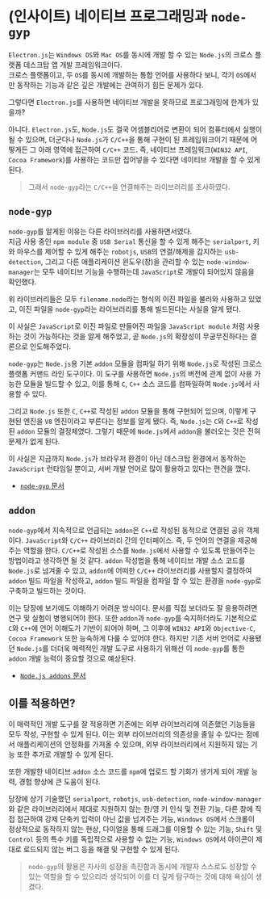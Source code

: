 # (인사이트) 네이티브 프로그래밍과 `node-gyp`

`Electron.js`는 `Windows OS`와 `Mac OS`를 동시에 개발 할 수 있는 `Node.js`의 크로스 플랫폼 데스크탑 앱 개발 프레임워크이다.  
크로스 플랫폼이고, 두 `OS`를 동시에 개발하는 통합 언어를 사용하다 보니, 각기 `OS`에서만 동작하는 기능과 같은 깊은 개발에는 관여하기 힘든 문제가 있다.

그렇다면 `Electron.js`를 사용하면 네이티브 개발을 못하므로 프로그래밍에 한계가 있을까?

아니다. `Electron.js`도, `Node.js`도 결국 어셈블리어로 변환이 되어 컴퓨터에서 실행이 될 수 있으며, 더군다나 `Node.js`가 `C/C++`을 통해 구현이 된 프레임워크이기 때문에 어떻게든 그 아래 영역에 접근하여 `C/C++` 코드. 즉, 네이티브 프레임워크(`WIN32 API`, `Cocoa Framework`)를 사용하는 코드만 집어넣을 수 있다면 네이티브 개발을 할 수 있게 된다.

> 그래서 `node-gyp`라는 `C/C++`을 연결해주는 라이브러리를 조사하였다.

## `node-gyp`

`node-gyp`를 알게된 이유는 다른 라이브러리를 사용하면서였다.  
지금 사용 중인 `npm module` 중 `USB Serial` 통신을 할 수 있게 해주는 `serialport`, 키와 마우스를 제어할 수 있게 해주는 `robotjs`, `USB`의 연결/해제을 감지하는 `usb-detection`, 그리고 다른 애플리케이션 윈도우(창)을 관리할 수 있는 `node-window-manager`는 모두 네이티브 기능을 수행하는데 `JavaScript`로 개발이 되어있지 않음을 확인했다.

위 라이브러리들은 모두 `filename.node`라는 형식의 이진 파일을 불러와 사용하고 있었고, 이진 파일을 `node-gyp`라는 라이브러리를 통해 빌드된다는 사실을 알게 됐다.

이 사실은 `JavaScript`로 이진 파일로 만들어진 파일을 `JavaScript module` 처럼 사용하는 것이 가능하다는 것을 알게 해주었고, 곧 `Node.js`의 확장성이 무궁무진하다는 결론으로 인도해주었다.

`node-gyp`는 `Node.js`용 기본 `addon` 모듈을 컴파일 하기 위해 `Node.js`로 작성된 크로스 플랫폼 커맨드 라인 도구이다. 이 도구를 사용하면 `Node.js`의 버전에 관계 없이 사용 가능한 모듈을 빌드할 수 있고, 이를 통해 `C`, `C++` 소스 코드를 컴파일하여 `Node.js`에서 사용할 수 있다.

그리고 `Node.js` 또한 `C`, `C++`로 작성된 `addon` 모듈을 통해 구현되어 있으며, 이렇게 구현된 엔진을 `V8` 엔진이라고 부른다는 정보를 알게 됐다. 즉, `Node.js`는 `C`와 `C++`로 작성된 `addon` 모듈의 결정체였다. 그렇기 때문에 `Node.js`에서 `addon`을 불러오는 것은 전혀 문제가 없게 된다.

이 사실은 지금까지 `Node.js`가 브라우저 환경이 아닌 데스크탑 환경에서 동작하는 `JavaScript` 런타임일 뿐이고, 서버 개발 언어로 많이 활용하고 있다는 편견을 깼다.

- [`node-gyp` 문서](https://github.com/nodejs/node-gyp/tree/2ef5fb86277c4d81baffc0b9f642a8d86be1bfa5/docs)

## `addon`

`node-gyp`에서 지속적으로 언급되는 `addon`은 `C++`로 작성된 동적으로 연결된 공유 객체이다. `JavaScript`와 `C/C++` 라이브러리 간의 인터페이스. 즉, 두 언어의 연결을 제공해주는 역할을 한다.
`C/C++`로 작성된 소스를 `Node.js`에서 사용할 수 있도록 만들어주는 방법이라고 생각하면 될 것 같다. `addon` 작성법을 통해 네이티브 개발 소스 코드를 `Node.js`로 넘겨줄 수 있고, `addon`에 어떠한 `C/C++` 라이브러리를 사용할지 결정하여 `addon` 빌드 파일을 작성하고, `addon` 빌드 파일을 컴파일 할 수 있는 환경을 `node-gyp`로 구축하고 빌드하는 것이다.

이는 당장에 보기에도 이해하기 어려운 방식이다. 문서를 직접 보더라도 잘 응용하려면 연구 및 실험이 병행되어야 한다. 또한 `addon`과 `node-gyp`를 숙지하더라도 기본적으로 `C`와 `C++`에 언어 이해도가 기반이 되어야 하며, 그 이후에 `WIN32 API`와 `Objective-C`, `Cocoa Framework` 또한 능숙하게 다룰 수 있어야 한다. 하지만 기존 서버 언어로 사용됐던 `Node.js`를 더더욱 매력적인 개발 도구로 사용하기 위해선 이 `node-gyp`를 통한 `addon` 개발 능력이 중요할 것으로 예상된다.

- [`Node.js addons` 문서](https://nodejs.org/api/addons.html)

## 이를 적용하면?

이 매력적인 개발 도구를 잘 적용하면 기존에는 외부 라이브러리에 의존했던 기능들을 모두 작성, 구현할 수 있게 된다. 이는 외부 라이브러리의 의존성을 줄일 수 있다는 점에서 애플리케이션의 안정화를 가져올 수 있으며, 외부 라이브러리에서 지원하지 않는 기능 또한 추가로 개발할 수 있게 된다.

또한 개발한 네이티브 `addon` 소스 코드를 `npm`에 업로드 할 기회가 생기게 되어 개발 능력, 경험 향상에 큰 도움이 된다.

당장에 상기 기술했던 `serialport`, `robotjs`, `usb-detection`, `node-window-manager`와 같은 라이브러리에서 제대로 지원하지 않는 한/영 키 인식 및 전환 기능, 다른 창에 직접 접근하여 강제 단축키 입력이 아닌 값을 넘겨주는 기능, `Windows OS`에서 스크롤이 정상적으로 동작하지 않는 현상, 다이얼을 통해 드래그를 이용할 수 있는 기능, `Shift` 및 `Control` 등의 특수 키를 독립적으로 사용할 수 없는 기능, `Windows OS`에서 아이콘이 제대로 로드되지 않는 버그 등을 해결 및 구현할 수 있게 된다.

> `node-gyp`의 활용은 자사의 성장을 촉진함과 동시에 개발자 스스로도 성장할 수 있는 역할을 할 수 있으리라 생각되어 이를 더 깊게 탐구하는 것에 대해 욕심이 생겼다.
